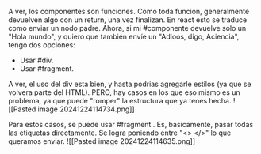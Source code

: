 A ver, los componentes son funciones. Como toda funcion, generalmente devuelven algo con un return, una vez finalizan. En react esto se traduce como enviar un nodo padre. Ahora, si mi #componente devuelve solo un "Hola mundo", y quiero que también envíe un "Adioos, digo, Aciencia", tengo dos opciones: 
- Usar #div.
- Usar #fragment.

A ver, el uso del div esta bien, y hasta podrias agregarle estilos (ya que se volvera parte del HTML). PERO, hay casos en los que eso mismo es un problema, ya que puede "romper" la estructura que ya tenes hecha.
![[Pasted image 20241224114734.png]]

Para estos casos, se puede usar #fragment . Es, basicamente, pasar todas las etiquetas directamente. Se logra poniendo entre "<> </>" lo que queramos enviar.
![[Pasted image 20241224114635.png]]

